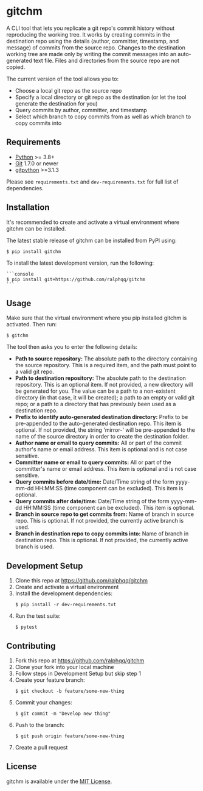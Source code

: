 # gitchm
A CLI tool that lets you replicate a git repo's commit history without reproducing the working tree. It works by creating commits in the destination repo using the details (author, committer, timestamp, and message) of commits from the source repo. Changes to the destination working tree are made only by writing the commit messages into an auto-generated text file. Files and directories from the source repo are not copied.

The current version of the tool allows you to:
- Choose a local git repo as the source repo
- Specify a local directory or git repo as the destination (or let the tool generate the destination for you)
- Query commits by author, committer, and timestamp
- Select which branch to copy commits from as well as which branch to copy commits into

## Requirements
- [Python](https://www.python.org/downloads/release/python-380/) >= 3.8+
- [Git](https://git-scm.com/) 1.7.0 or newer
- [gitpython](https://github.com/gitpython-developers/GitPython) >=3.1.3

Please see `requirements.txt` and `dev-requirements.txt` for full list of dependencies.

## Installation
It's recommended to create and activate a virtual environment where gitchm can be installed.

The latest stable release of gitchm can be installed from PyPI using:

```console
$ pip install gitchm
```

To install the latest development version, run the following:

    ```console
    $ pip install git+https://github.com/ralphqq/gitchm
    ```

## Usage
Make sure that the virtual environment where you pip installed gitchm is activated. Then run:

```console
$ gitchm
```

The tool then asks you to enter the following details:
- **Path to source repository:** The absolute path to the directory containing the source repository. This is a required item, and the path must point to a valid git repo.
- **Path to destination repository:** The absolute path to the destination repository. This is an optional item. If not provided, a new directory will be generated for you. The value can be a path to a non-existent directory (in that case, it will be created); a path to an empty or valid git repo; or a path to a directory that has previously been used as a destination repo.
- **Prefix to identify auto-generated destination directory:** Prefix to be pre-appended to the auto-generated destination repo. This item is optional. If not provided, the string 'mirror-' will be pre-appended to the name of the source directory in order to create the destination folder.
- **Author name or email to query commits:** All or part of the commit author's name or email address. This item is optional and is not case sensitive.
- **Committer name or email to query commits:** All or part of the committer's name or email address. This item is optional and is not case sensitive.
- **Query commits before date/time:** Date/Time string of the form yyyy-mm-dd HH:MM:SS (time component can be excluded). This item is optional.
- **Query commits after date/time:** Date/Time string of the form yyyy-mm-dd HH:MM:SS (time component can be excluded). This item is optional.
- **Branch in source repo to get commits from:** Name of branch in source repo. This is optional. If not provided, the currently active branch is used.
- **Branch in destination repo to copy commits into:** Name of branch in destination repo. This is optional. If not provided, the currently active branch is used.

## Development Setup
1. Clone this repo at https://github.com/ralphqq/gitchm
2. Create and activate a virtual environment
3. Install the development dependencies:
    ```console
    $ pip install -r dev-requirements.txt
    ```
4. Run the test suite:
    ```console
    $ pytest
    ```

## Contributing
1. Fork this repo at https://github.com/ralphqq/gitchm
2. Clone your fork into your local machine
3. Follow steps in Development Setup but skip step 1
4. Create your feature branch:
    ```console
    $ git checkout -b feature/some-new-thing
    ```
5. Commit your changes:
    ```console
    $ git commit -m "Develop new thing"
    ```
6. Push to the branch:
    ```console
    $ git push origin feature/some-new-thing
    ```
7. Create a pull request

## License
gitchm is available under the [MIT License](https://opensource.org/licenses/MIT).
